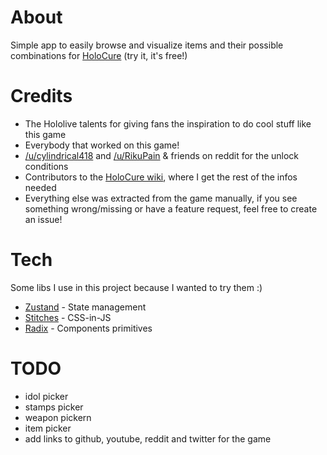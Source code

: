 # About

Simple app to easily browse and visualize items and their possible combinations for [HoloCure](https://kay-yu.itch.io/holocure) (try it, it's free!)

# Credits

- The Hololive talents for giving fans the inspiration to do cool stuff like this game
- Everybody that worked on this game!
- [/u/cylindrical418](https://www.reddit.com/r/holocure/comments/vkcri9/unlock_conditions) and [/u/RikuPain](https://www.reddit.com/r/holocure/comments/x9qong/unlock_requirement_of_new_stuff) & friends on reddit for the unlock conditions
- Contributors to the [HoloCure wiki](https://holocure.fandom.com/wiki/HoloCure_Wiki), where I get the rest of the infos needed
- Everything else was extracted from the game manually, if you see something wrong/missing or have a feature request, feel free to create an issue!

# Tech

Some libs I use in this project because I wanted to try them :)

- [Zustand](https://github.com/pmndrs/zustand) - State management
- [Stitches](https://stitches.dev/) - CSS-in-JS
- [Radix](https://www.radix-ui.com) - Components primitives

# TODO

- idol picker
- stamps picker
- weapon pickern
- item picker
- add links to github, youtube, reddit and twitter for the game
